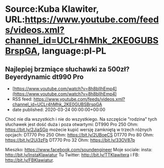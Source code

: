 # Source:Kuba Klawiter, URL:https://www.youtube.com/feeds/videos.xml?channel_id=UCLr4hMhk_2KE0GUBSBrspGA, language:pl-PL

## Najlepiej brzmiące słuchawki za 500zł? Beyerdynamic dt990 Pro
 - [https://www.youtube.com/watch?v=8h8blIhEmp4](https://www.youtube.com/watch?v=8h8blIhEmp4)
 - RSS feed: https://www.youtube.com/feeds/videos.xml?channel_id=UCLr4hMhk_2KE0GUBSBrspGA
 - date published: 2020-03-24 00:00:00+00:00

Choć nie dla wszystkich i nie do wszystkiego. Na szczęście "rodzina" tych słuchawek jest dość duża i poza otwartymi:
DT990 Pro 250 Ohm: https://bit.ly/2JiaSGp
możecie kupić wersję zamkniętą w trzech różnych opcjach:
DT770 Pro 250 Ohm: https://bit.ly/2UBoeCS
DT770 Pro 80 Ohm: https://bit.ly/2Ui3zFb
DT770 Pro 32 Ohm: https://bit.ly/33OV87p

Mieszko: https://www.facebook.com/soundengineer
Moje sociale: insta: http://bit.ly/InstaKlawiatur Tu Twitter: http://bit.ly/TTKlawitera i FB: http://bit.ly/FBKlawiatur.

